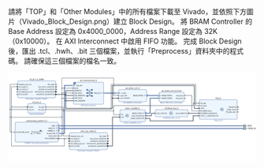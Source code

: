 請將「TOP」和「Other Modules」中的所有檔案下載至 Vivado，並依照下方圖片（Vivado_Block_Design.png）建立 Block Design。
將 BRAM Controller 的 Base Address 設定為 0x4000_0000，Address Range 設定為 32K（0x10000）。
在 AXI Interconnect 中啟用 FIFO 功能。
完成 Block Design 後，匯出 .tcl、.hwh、.bit 三個檔案，並執行「Preprocess」資料夾中的程式碼。
請確保這三個檔案的檔名一致。

![Alt Text](Vivado_Block_Design.png)

